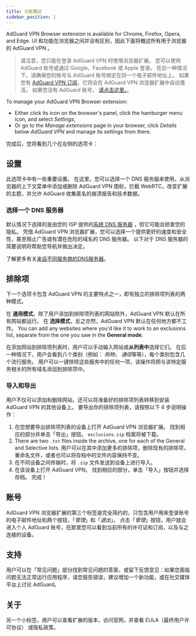 ```yaml
---
title: 功能概述
sidebar_position: 1
---
```


AdGuard VPN Browser extension is available for Chrome, Firefox, Opera, and Edge. UI 和功能在浏览器之间并没有区别，因此下面将概述所有用于浏览器的 AdGuard VPN 。

> 请注意，您只能在登录 AdGuard VPN 时使用浏览器扩展。 您可以使用 AdGuard 账号或通过 Google、Facebook 或 Apple 登录。 在后一种情况下，请确保您的账号与 AdGuard 账号绑定在同一个电子邮件地址上。 如果您有 [AdGuard VPN 订阅](/general/subscription.md)，它将会在 AdGuard VPN 浏览器扩展中自动激活。 如果您没有 AdGuard 账号， [请点击这里。](https://auth.adguard.com/registration.html)。

To manage your AdGuard VPN Browser extension:

* Either click its icon on the browser's panel, click the hamburger menu icon, and select *Settings*,
* Or go to the *Manage extensions* page in your browser, click *Details* below *AdGuard VPN* and manage its settings from there.

完成后，您将看到几个在左侧的选项卡：

## 设置

此选项卡中有一些重要设置。 在这里，您可以选择一个 DNS 服务器来使用，从浏览器的上下文菜单中添加或删除 AdGuard VPN 图标，拦截 WebRTC，改变扩展的主题，并允许 AdGuard 收集匿名的崩溃报告和技术数据。

### 选择一个 DNS 服务器

默认情况下选择的是由您的 ISP 提供的[系统 DNS 服务器](https://adguard-dns.io/kb/general/dns-filtering/#what-is-dns) ，但它可能会损害您的隐私。 凭借 AdGuard VPN 浏览器扩展，您可以选择一个提供更好的速度和安全性，甚至阻止广告或有潜在危险的域名的 DNS 服务器。 以下对于 DNS 服务器的简要说明将帮助您导航并做出决定。

了解更多有关[来自不同服务商的DNS服务器](https://adguard-dns.io/kb/general/dns-providers/)。

## 排除项

下一个选项卡包含 AdGuard VPN 的主要特点之一，即有独立的排除项列表的两种模式。

在 **通用模式**，除了用户添加到排除项列表的网站除外，AdGuard VPN 默认在所有网站都运行。 在 **选择模式**，反之亦然，AdGuard VPN 默认在任何地方都不工作。 You can add any websites where you'd like it to work to an exclusions list, separate from the one you saw in the **General mode**.

在添加网站到排除项列表时，用户可以手动输入网站或**从列表中**选择它们。 在后一种情况下，用户会看到八个类别（例如： *购物*， *通信*等等），每个类别包含几个流行服务。 用户可以一键排除这些服务中的任何一项，该操作将把与该特定服务相关的所有域名添加到排除项中。

### 导入和导出

用户不仅可以添加和删除网站，还可以将准备好的排除项列表转移到安装 AdGuard VPN 的其他设备上。 要导出你的排除项列表，请按照以下 4 步说明操作：

1. 在您想要导出排除项列表的设备上打开 AdGuard VPN 浏览器扩展。 找到相应的部分并单击「导出」按钮。 `exclusions.zip` 档案将被下载。
2. There are two `.txt` files inside the archive, one for each of the General and Selective lists. 用户可以在其中添加更多的排除项，删除现有的排除项，重命名文件，或者也可以将存档中的文件内容保持不变。
3. 在不同设备之间传输时，将 `.zip` 文件发送到设备上进行导入。
4. 在该设备上打开 AdGuard VPN。 找到相应的部分，单击「导入」按钮并选择存档。 完成！

## 账号

AdGuard VPN 浏览器扩展的第三个标签是完全简约的，只包含用户用来登录账号的电子邮件地址和两个按钮，「*管理*」和「*退出*」。 点击「*管理*」按钮，用户就会进入个人 AdGuard 账号，在那里您可以看到当前所有的许可证和订阅，以及与之连接的设备。

## 支持

用户可以在「常见问题」部分找到常见问题的答案，或留下反馈意见：如果您面临问题无法正常运行应用程序，请您报告错误，建议增加一个新功能，或在社交媒体平台上讨论 AdGuard。

## 关于

另一个小标签，用户可以查看扩展的版本，访问官网，并查看 EULA（最终用户许可协议） 或隐私政策。
